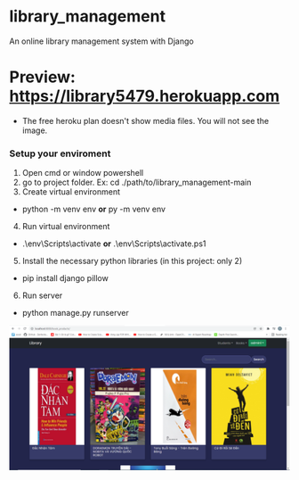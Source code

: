 # library_management
An online library management system with Django
# Preview: https://library5479.herokuapp.com
- The free heroku plan doesn't show media files. You will not see the image.

### Setup your enviroment
1. Open cmd or window powershell
2. go to project folder. Ex: cd ./path/to/library_management-main
3. Create virtual environment
- python -m venv env **or** py -m venv env
4. Run virtual environment
- .\env\Scripts\activate **or** .\env\Scripts\activate.ps1
5. Install the necessary python libraries (in this project: only 2)
- pip install django pillow
6. Run server
- python manage.py runserver

![Screenshot](/static/images/screen.png)
 

